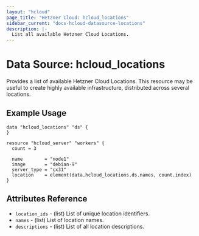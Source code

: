 ```yaml
---
layout: "hcloud"
page_title: "Hetzner Cloud: hcloud_locations"
sidebar_current: "docs-hcloud-datasource-locations"
description: |-
  List all available Hetzner Cloud Locations.
---
```

# Data Source: hcloud_locations
Provides a list of available Hetzner Cloud Locations.
This resource may be useful to create highly available infrastructure, distributed across several locations.

## Example Usage
```hcl
data "hcloud_locations" "ds" {
}

resource "hcloud_server" "workers" {
  count = 3

  name        = "node1"
  image       = "debian-9"
  server_type = "cx31"
  location    = element(data.hcloud_locations.ds.names, count.index)
}
```

## Attributes Reference
- `location_ids` - (list) List of unique location identifiers.
- `names` - (list) List of location names.
- `descriptions` - (list) List of all location descriptions.
